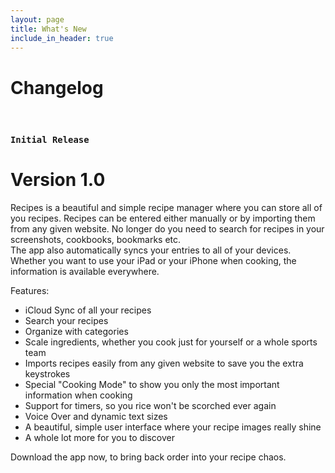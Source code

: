 ```yaml
---
layout: page
title: What's New
include_in_header: true
---
```


# Changelog
<br>

### `Initial Release`
# **Version 1.0**
Recipes is a beautiful and simple recipe manager where you can store all of you recipes.
Recipes can be entered either manually or by importing them from any given website.
No longer do you need to search for recipes in your screenshots, cookbooks, bookmarks etc.   
The app also automatically syncs your entries to all of your devices. Whether you want to use your iPad or your iPhone when cooking, the information is available everywhere. 

Features:
* iCloud Sync of all your recipes
* Search your recipes
* Organize with categories
* Scale ingredients, whether you cook just for yourself or a whole sports team
* Imports recipes easily from any given website to save you the extra keystrokes
* Special "Cooking Mode" to show you only the most important information when cooking
* Support for timers, so you rice won't be scorched ever again
* Voice Over and dynamic text sizes
* A beautiful, simple user interface where your recipe images really shine
* A whole lot more for you to discover

Download the app now, to bring back order into your recipe chaos.

<br>
